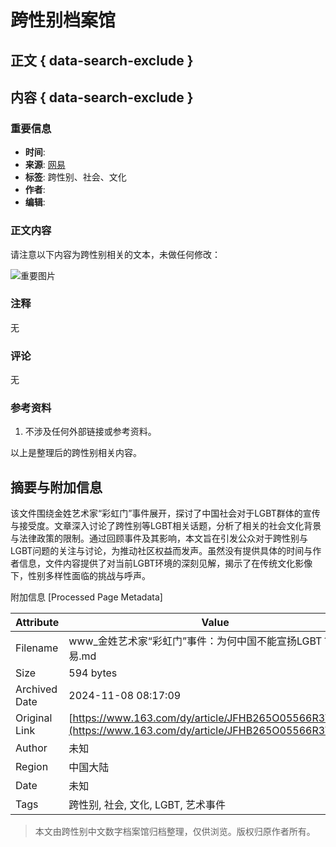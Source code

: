 # 跨性别档案馆

## 正文 { data-search-exclude }


## 内容 { data-search-exclude }

### 重要信息

- **时间**: 
- **来源**: [网易](https://www.163.com/)
- **标签**: 跨性别、社会、文化
- **作者**: 
- **编辑**: 

### 正文内容

请注意以下内容为跨性别相关的文本，未做任何修改：

![重要图片](https://nimg.ws.126.net/?url=http%3A%2F%2Fcms-bucket.ws.126.net%2F2024%2F1108%2F41893123p00smmejw006tc000ak0057c.png&thumbnail=453y225&quality=100&type=jpg)

### 注释
无

### 评论
无

### 参考资料
1. 不涉及任何外部链接或参考资料。

以上是整理后的跨性别相关内容。

## 摘要与附加信息

<!-- tcd_abstract -->
该文件围绕金姓艺术家“彩虹门”事件展开，探讨了中国社会对于LGBT群体的宣传与接受度。文章深入讨论了跨性别等LGBT相关话题，分析了相关的社会文化背景与法律政策的限制。通过回顾事件及其影响，本文旨在引发公众对于跨性别与LGBT问题的关注与讨论，为推动社区权益而发声。虽然没有提供具体的时间与作者信息，文件内容提供了对当前LGBT环境的深刻见解，揭示了在传统文化影像下，性别多样性面临的挑战与呼声。
<!-- tcd_abstract_end -->

附加信息 [Processed Page Metadata]

| Attribute       | Value                                  |
|-----------------|----------------------------------------|
| Filename        | www_金姓艺术家“彩虹门”事件：为何中国不能宣扬LGBT？_-_网易.md                             |
| Size            | 594 bytes                           |
| Archived Date   | 2024-11-08 08:17:09                             |
| Original Link   | [https://www.163.com/dy/article/JFHB265O05566R3W.html](https://www.163.com/dy/article/JFHB265O05566R3W.html)                       |
| Author          | 未知                               |
| Region          | 中国大陆                               |
| Date            | 未知                                 |
| Tags            | 跨性别, 社会, 文化, LGBT, 艺术事件                                 |
>
> 本文由跨性别中文数字档案馆归档整理，仅供浏览。版权归原作者所有。
>
